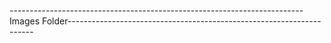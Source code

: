 -------------------------------------------------------------------------Images Folder---------------------------------------------------------------------
